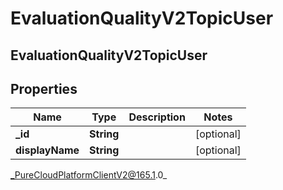 # EvaluationQualityV2TopicUser

## EvaluationQualityV2TopicUser

## Properties

|Name | Type | Description | Notes|
|------------ | ------------- | ------------- | -------------|
| **_id** | **String** |  | [optional] |
| **displayName** | **String** |  | [optional] |



_PureCloudPlatformClientV2@165.1.0_
